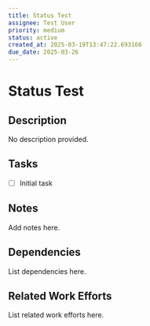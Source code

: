 ```yaml
---
title: Status Test
assignee: Test User
priority: medium
status: active
created_at: 2025-03-19T13:47:22.693166
due_date: 2025-03-26
---
```


# Status Test

## Description
No description provided.

## Tasks
- [ ] Initial task

## Notes
Add notes here.

## Dependencies
List dependencies here.

## Related Work Efforts
List related work efforts here.